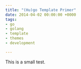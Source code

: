 ```yaml
---
title: "(Hu)go Template Primer"
date: 2014-04-02 00:00:00 +0000
tags:
- go
- golang
- template
- themes
- development

---
```

This is a small test.